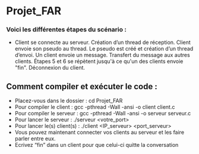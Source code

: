 # Projet_FAR

### Voici les différentes étapes du scénario :

* Client se connecte au serveur.
Création d’un thread de réception.
Client envoie son pseudo au thread.
Le pseudo est créé et création d’un thread d’envoi.
Un client envoie un message.
Transfert du message aux autres clients.
Étapes 5 et 6 se répètent jusqu'à ce qu'un des clients envoie "fin".
Déconnexion du client.



## Comment compiler et exécuter le code :

  * Placez-vous dans le dossier : cd Projet_FAR
  * Pour compiler le client : gcc -pthread -Wall -ansi -o client client.c
  * Pour compiler le serveur : gcc -pthread -Wall -ansi -o serveur serveur.c
  * Pour lancer le serveur : ./serveur <votre_port>
  * Pour lancer le(s) client(s) : ./client <IP_serveur> <port_serveur>
  * Vous pouvez maintenant connecter vos clients au serveur et les faire parler entre eux.
  * Ecrivez “fin” dans un client pour que celui-ci quitte la conversation 
